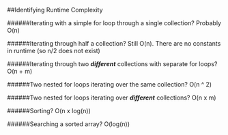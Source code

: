 ##Identifying Runtime Complexity

######Iterating with a simple for loop through a single collection?
Probably O(n)

######Iterating through half a collection?
Still O(n). There are no constants in runtime (so n/2 does not exist)

######Iterating through two ***different*** collections with separate for loops?
O(n + m) 

######Two nested for loops iterating over the same collection?
O(n ^ 2)

######Two nested for loops iterating over ***different*** collections?
O(n x m)

######Sorting?
O(n x log(n))

######Searching a sorted array? 
O(log(n))